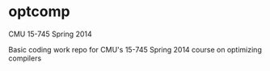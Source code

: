 optcomp
=======

CMU 15-745 Spring 2014

Basic coding work repo for CMU's 15-745 Spring 2014 course on optimizing compilers

